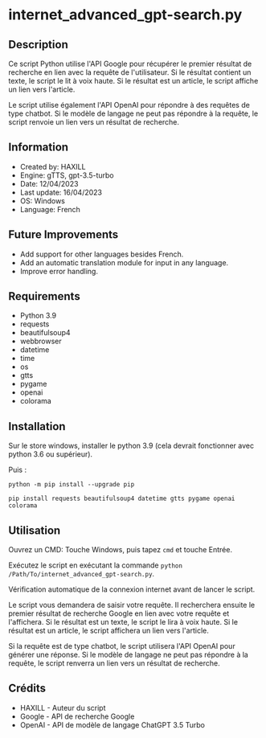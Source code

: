 # internet_advanced_gpt-search.py

## Description
Ce script Python utilise l'API Google pour récupérer le premier résultat de recherche en lien avec la requête de l'utilisateur. Si le résultat contient un texte, le script le lit à voix haute. Si le résultat est un article, le script affiche un lien vers l'article.

Le script utilise également l'API OpenAI pour répondre à des requêtes de type chatbot. Si le modèle de langage ne peut pas répondre à la requête, le script renvoie un lien vers un résultat de recherche.

## Information
- Created by: HAXILL
- Engine: gTTS, gpt-3.5-turbo
- Date: 12/04/2023
- Last update: 16/04/2023
- OS: Windows
- Language: French

## Future Improvements
- Add support for other languages besides French.
- Add an automatic translation module for input in any language.
- Improve error handling.

## Requirements
- Python 3.9
- requests
- beautifulsoup4
- webbrowser
- datetime
- time
- os
- gtts
- pygame
- openai
- colorama

## Installation
Sur le store windows, installer le python 3.9 (cela devrait fonctionner avec python 3.6 ou supérieur).

Puis :

`python -m pip install --upgrade pip`

`pip install requests beautifulsoup4 datetime gtts pygame openai colorama`

## Utilisation
Ouvrez un CMD: Touche Windows, puis tapez `cmd` et touche Entrée.

Exécutez le script en exécutant la commande `python /Path/To/internet_advanced_gpt-search.py`.

Vérification automatique de la connexion internet avant de lancer le script.

Le script vous demandera de saisir votre requête. Il recherchera ensuite le premier résultat de recherche Google en lien avec votre requête et l'affichera. Si le résultat est un texte, le script le lira à voix haute. Si le résultat est un article, le script affichera un lien vers l'article.

Si la requête est de type chatbot, le script utilisera l'API OpenAI pour générer une réponse. Si le modèle de langage ne peut pas répondre à la requête, le script renverra un lien vers un résultat de recherche.

## Crédits
- HAXILL - Auteur du script
- Google - API de recherche Google
- OpenAI - API de modèle de langage ChatGPT 3.5 Turbo

